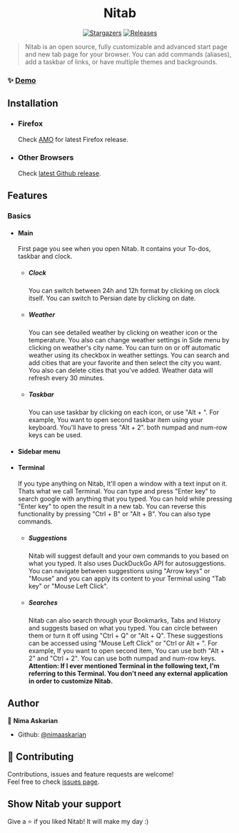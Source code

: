 <h1 align="center">Nitab</h1>
 <p align="center">
  
 <a href="https://github.com/nimaaskarian/nitab/stargazers">
   <img alt="Stargazers" src="https://img.shields.io/github/stars/nimaaskarian/nitab?style=for-the-badge&logo=starship&color=5D536B&logoColor=5D536B&labelColor=272838"></a>
   <a href="https://github.com/nimaaskarian/nitab/releases/latest">
   <img alt="Releases" src="https://img.shields.io/github/release/nimaaskarian/nitab?style=for-the-badge&logo=github&color=7d6b91&logoColor=7d6b91&labelColor=272838"/></a>
  
 </p>
  
 > Nitab is an open source, fully customizable and advanced start page and new tab page for your browser. You can add commands (aliases), add a taskbar of links, or have multiple themes and backgrounds.
  
### ✨ [Demo](https://nimaaskarian.github.io/nitab)
  
## Installation
  
- ### Firefox
  
   Check [AMO](https://addons.mozilla.org/en-US/firefox/addon/nitab/) for latest Firefox release.
  
- ### Other Browsers
  
   Check [latest Github release](https://github.com/nimaaskarian/nitab/releases).
  
## Features
  
### Basics
- #### Main

  First page you see when you open Nitab. It contains your To-dos, taskbar and clock.

  - ##### Clock

    You can switch between 24h and 12h format by clicking on clock itself.
    You can switch to Persian date by clicking on date.

  - ##### Weather

    You can see detailed weather by clicking on weather icon or the temperature. You also can change weather settings in Side menu by clicking on weather's city name.
    You can turn on or off automatic weather using its checkbox in weather settings.
    You can search and add cities that are your favorite and then select the city you want.
    You also can delete cities that you've added.
    Weather data will refresh every 30 minutes.

  - ##### Taskbar

    You can use taskbar by clicking on each icon, or use "Alt + <taskbar item index>". For example, You want to open second taskbar item using your keyboard. You'll have to press "Alt + 2". both numpad and num-row keys can be used.

- #### Sidebar menu
- #### Terminal

  If you type anything on Nitab, It'll open a window with a text input on it. Thats what we call Terminal. You can type and press "Enter key" to search google with anything that you typed.
  You can hold while pressing "Enter key" to open the result in a new tab.
  You can reverse this functionality by pressing "Ctrl + B" or "Alt + B".
  You can also type commands.

  - ##### Suggestions

    Nitab will suggest default and your own commands to you based on what you typed. It also uses DuckDuckGo API for autosuggestions. You can navigate between suggestions using "Arrow keys" or "Mouse" and you can apply its content to your Terminal using "Tab key" or "Mouse Left Click".

  - ##### Searches

    Nitab can also search through your Bookmarks, Tabs and History and suggests based on what you typed. You can circle between them or turn it off using "Ctrl + Q" or "Alt + Q".
    These suggestions can be accessed using "Mouse Left Click" or "Ctrl or Alt + <key of index of item>". For example, If you want to open second item, You can use both "Alt + 2" and "Ctrl + 2". You can use both numpad and num-row keys.
   **Attention: If I ever mentioned Terminal in the following text, I'm referring to this Terminal. You don't need any external application in order to customize Nitab.**
## Author

👤 **Nima Askarian**

- Github: [@nimaaskarian](https://github.com/nimaaskarian)

## 🤝 Contributing

Contributions, issues and feature requests are welcome!<br />Feel free to check [issues page](https://github.com/nimaaskarian/nitab/issues).

## Show Nitab your support

Give a ⭐️ if you liked Nitab! It will make my day :)
